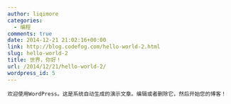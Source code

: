 ```yaml
---
author: liqimore
categories:
  - 编程
comments: true
date: 2014-12-21 21:02:16+00:00
link: http://blog.codefog.com/hello-world-2.html
slug: hello-world-2
title: 世界，你好！
url: /2014/12/21/hello-world-2/
wordpress_id: 5
---
```




	欢迎使用WordPress。这是系统自动生成的演示文章。编辑或者删除它，然后开始您的博客！




